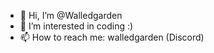 - 👋 Hi, I’m @Walledgarden
- 👀 I’m interested in coding :)
- 📫 How to reach me: walledgarden (Discord)

<!---
Walledgarden/Walledgarden is a ✨ special ✨ repository because its `README.md` (this file) appears on your GitHub profile.
You can click the Preview link to take a look at your changes.
--->
